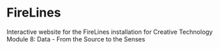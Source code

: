 # FireLines
Interactive website for the FireLines installation for Creative Technology Module 8: Data - From the Source to the Senses
